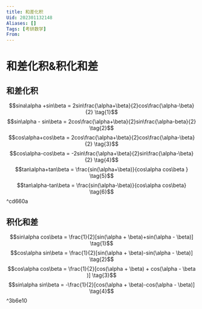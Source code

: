 ```yaml
---
title: 和差化积
Uid: 202301132148
Aliases: []
Tags: [考研数学]
From: 
---
```

# 和差化积&积化和差
## 和差化积
$$sina\alpha +sin\beta = 2sin\frac{\alpha+\beta}{2}cos\frac{\alpha-\beta}{2} \tag{1}$$
$$sin\alpha - sin\beta = 2cos\frac{\alpha+\beta}{2}sin\frac{\alpha-beta}{2} \tag{2}$$
$$cos\alpha+cos\beta = 2cos\frac{\alpha+\beta}{2}cos\frac{\alpha-\beta}{2} \tag{3}$$
$$cos\alpha-cos\beta = -2sin\frac{\alpha+\beta}{2}sin\frac{\alpha-\beta}{2} \tag{4}$$
$$tan\alpha+tan\beta = \frac{sin(\alpha+\beta)}{cos\alpha cos\beta } \tag{5}$$
$$tan\alpha-tan\beta = \frac{sin(\alpha-\beta)}{cos\alpha cos\beta} \tag{6}$$ ^cd660a

## 积化和差
$$sin\alpha cos\beta = \frac{1}{2}[sin(\alpha + \beta)+sin(\alpha - \beta)] \tag{1}$$
$$cos\alpha sin\beta = \frac{1}{2}[sin(\alpha + \beta)-sin(\alpha - \beta)] \tag{2}$$
$$cos\alpha cos\beta = \frac{1}{2}[cos(\alpha + \beta) + cos(\alpha - \beta )] \tag{3}$$
$$sin\alpha sin\beta = -\frac{1}{2}[cos(\alpha + \beta)-cos(\alpha - \beta)] \tag{4}$$ ^3b6e10

